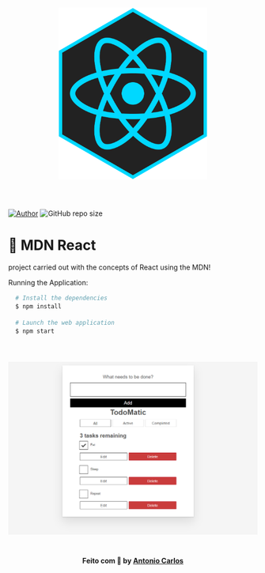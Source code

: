 <h3 align="center">
    <img alt="Logo" title="#logo" width="300px" src=".github/react.png">
    <br><br>
    <br>
</h3>

[![Author](https://img.shields.io/badge/author-AntonioSilvaAzevedo-blue?style=plastic)](https://github.com/AntonioSilvaAzevedo)
![GitHub repo size](https://img.shields.io/github/repo-size/AntonioSilvaAzevedo/GoBarber---Front?style=plastic)

 
# :barber: MDN React

project carried out with the concepts of React using the MDN!

Running the Application:

```sh
  # Install the dependencies
  $ npm install

  # Launch the web application
  $ npm start

```
<br>


<h3 align="center">
    <img alt="site" title="#logo" width="900px" src=".github/site.png">
    <br><br>
    
</h3>


<h4 align="center">
    Feito com 💜 by <a href="https://www.linkedin.com/in/antonio-carlos-44b106129/" target="_blank">Antonio Carlos</a>
</h4>